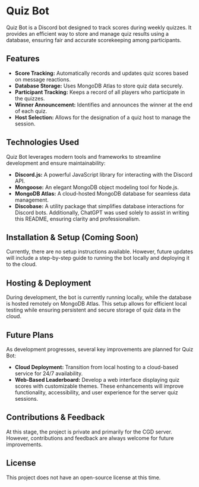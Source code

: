 # Quiz Bot
Quiz Bot is a Discord bot designed to track scores during weekly quizzes. It provides an efficient way to store and manage quiz results using a database, ensuring fair and accurate scorekeeping among participants.

## Features
- **Score Tracking:** Automatically records and updates quiz scores based on message reactions.
- **Database Storage:** Uses MongoDB Atlas to store quiz data securely.
- **Participant Tracking:** Keeps a record of all players who participate in the quizzes.
- **Winner Announcement:** Identifies and announces the winner at the end of each quiz.
- **Host Selection:** Allows for the designation of a quiz host to manage the session.

## Technologies Used
Quiz Bot leverages modern tools and frameworks to streamline development and ensure maintainability:
- **Discord.js:** A powerful JavaScript library for interacting with the Discord API.
- **Mongoose:** An elegant MongoDB object modeling tool for Node.js.
- **MongoDB Atlas:** A cloud-hosted MongoDB database for seamless data management.
- **Discobase:** A utility package that simplifies database interactions for Discord bots.
Additionally, ChatGPT was used solely to assist in writing this README, ensuring clarity and professionalism.

## Installation & Setup (Coming Soon)
Currently, there are no setup instructions available. However, future updates will include a step-by-step guide to running the bot locally and deploying it to the cloud.

## Hosting & Deployment
During development, the bot is currently running locally, while the database is hosted remotely on MongoDB Atlas. This setup allows for efficient local testing while ensuring persistent and secure storage of quiz data in the cloud.

## Future Plans
As development progresses, several key improvements are planned for Quiz Bot:
- **Cloud Deployment:** Transition from local hosting to a cloud-based service for 24/7 availability.
- **Web-Based Leaderboard:** Develop a web interface displaying quiz scores with customizable themes.
These enhancements will improve functionality, accessibility, and user experience for the server quiz sessions.

## Contributions & Feedback
At this stage, the project is private and primarily for the CGD server. However, contributions and feedback are always welcome for future improvements.

## License
This project does not have an open-source license at this time.
